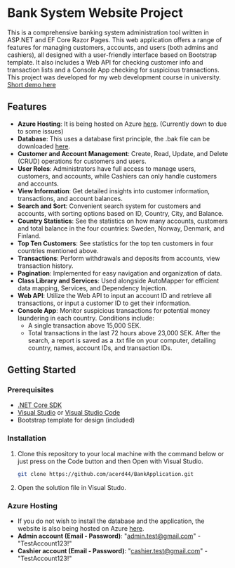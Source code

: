# Bank System Website Project

This is a comprehensive banking system administration tool written in ASP.NET and EF Core Razor Pages. This web application offers a range of features for managing customers, accounts, and users (both admins and cashiers), all designed with a user-friendly interface based on Bootstrap template. 
It also includes a Web API for checking customer info and transaction lists and a Console App checking for suspicious transactions.
This project was developed for my web development course in university.
[Short demo here](https://youtu.be/GYXWeir5Htk)
## Features

- **Azure Hosting**: It is being hosted on Azure [here](https://hossenbank.azurewebsites.net/). (Currently down to due to some issues)
- **Database**: This uses a database first principle, the .bak file can be downloaded [here](https://www.dropbox.com/scl/fi/3agsb6mo48u12kdviziom/BankAppDatav2-1.bak?rlkey=b4q7her90zenm8xn7ephh39ux&st=i1bzyi4i&dl=0).
- **Customer and Account Management**: Create, Read, Update, and Delete (CRUD) operations for customers and users.
- **User Roles**: Administrators have full access to manage users, customers, and accounts, while Cashiers can only handle customers and accounts.
- **View Information**: Get detailed insights into customer information, transactions, and account balances.
- **Search and Sort**: Convenient search system for customers and accounts, with sorting options based on ID, Country, City, and Balance.
- **Country Statistics**: See the statistics on how many accounts, customers and total balance in the four countries: Sweden, Norway, Denmark, and Finland.
- **Top Ten Customers**: See statistics for the top ten customers in four countries mentioned above.
- **Transactions**: Perform withdrawals and deposits from accounts, view transaction history.
- **Pagination**: Implemented for easy navigation and organization of data.
- **Class Library and Services**: Used alongside AutoMapper for efficient data mapping, Services, and Dependency Injection.
- **Web API**: Utilize the Web API to input an account ID and retrieve all transactions, or input a customer ID to get their information.
- **Console App**: Monitor suspicious transactions for potential money laundering in each country. Conditions include:
  - A single transaction above 15,000 SEK.
  - Total transactions in the last 72 hours above 23,000 SEK.
  After the search, a report is saved as a .txt file on your computer, detailing country, names, account IDs, and transaction IDs.

## Getting Started

### Prerequisites
- [.NET Core SDK](https://dotnet.microsoft.com/download)
- [Visual Studio](https://visualstudio.microsoft.com/downloads/) or [Visual Studio Code](https://code.visualstudio.com/download)
- Bootstrap template for design (included)

### Installation
1. Clone this repository to your local machine with the command below or just press on the Code button and then Open with Visual Studio.
   ```bash
   git clone https://github.com/acerd44/BankApplication.git
2. Open the solution file in Visual Studo.

### Azure Hosting
- If you do not wish to install the database and the application, the website is also being hosted on Azure [here](https://hossenbank.azurewebsites.net/). 
- **Admin account (Email - Password)**: "admin.test@gmail.com" - "TestAccount123!"
- **Cashier account (Email - Password)**: "cashier.test@gmail.com" - "TestAccount123!"
